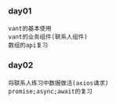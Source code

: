 ### day01
    vant的基本使用
    vant的业务组件(联系人组件)
    数组的api复习

### day02
    将联系人练习中数据做活(axios请求)
    promise;async;await的复习